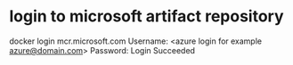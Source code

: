 # login to microsoft artifact repository

docker login mcr.microsoft.com
Username: <azure login for example azure@domain.com>
Password: <azure password>
Login Succeeded

